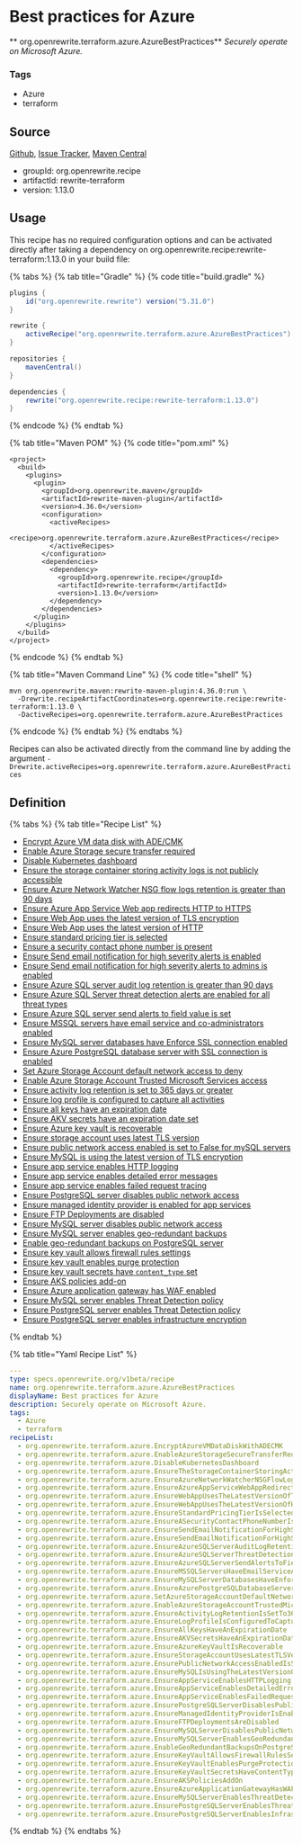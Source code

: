 # Best practices for Azure

** org.openrewrite.terraform.azure.AzureBestPractices**
_Securely operate on Microsoft Azure._

### Tags

* Azure
* terraform

## Source

[Github](https://github.com/openrewrite/rewrite-terraform), [Issue Tracker](https://github.com/openrewrite/rewrite-terraform/issues), [Maven Central](https://search.maven.org/artifact/org.openrewrite.recipe/rewrite-terraform/1.13.0/jar)

* groupId: org.openrewrite.recipe
* artifactId: rewrite-terraform
* version: 1.13.0


## Usage

This recipe has no required configuration options and can be activated directly after taking a dependency on org.openrewrite.recipe:rewrite-terraform:1.13.0 in your build file:

{% tabs %}
{% tab title="Gradle" %}
{% code title="build.gradle" %}
```groovy
plugins {
    id("org.openrewrite.rewrite") version("5.31.0")
}

rewrite {
    activeRecipe("org.openrewrite.terraform.azure.AzureBestPractices")
}

repositories {
    mavenCentral()
}

dependencies {
    rewrite("org.openrewrite.recipe:rewrite-terraform:1.13.0")
}
```
{% endcode %}
{% endtab %}

{% tab title="Maven POM" %}
{% code title="pom.xml" %}
```markup
<project>
  <build>
    <plugins>
      <plugin>
        <groupId>org.openrewrite.maven</groupId>
        <artifactId>rewrite-maven-plugin</artifactId>
        <version>4.36.0</version>
        <configuration>
          <activeRecipes>
            <recipe>org.openrewrite.terraform.azure.AzureBestPractices</recipe>
          </activeRecipes>
        </configuration>
        <dependencies>
          <dependency>
            <groupId>org.openrewrite.recipe</groupId>
            <artifactId>rewrite-terraform</artifactId>
            <version>1.13.0</version>
          </dependency>
        </dependencies>
      </plugin>
    </plugins>
  </build>
</project>
```
{% endcode %}
{% endtab %}

{% tab title="Maven Command Line" %}
{% code title="shell" %}
```shell
mvn org.openrewrite.maven:rewrite-maven-plugin:4.36.0:run \
  -Drewrite.recipeArtifactCoordinates=org.openrewrite.recipe:rewrite-terraform:1.13.0 \
  -DactiveRecipes=org.openrewrite.terraform.azure.AzureBestPractices
```
{% endcode %}
{% endtab %}
{% endtabs %}

Recipes can also be activated directly from the command line by adding the argument `-Drewrite.activeRecipes=org.openrewrite.terraform.azure.AzureBestPractices`

## Definition

{% tabs %}
{% tab title="Recipe List" %}
* [Encrypt Azure VM data disk with ADE/CMK](../../terraform/azure/encryptazurevmdatadiskwithadecmk.md)
* [Enable Azure Storage secure transfer required](../../terraform/azure/enableazurestoragesecuretransferrequired.md)
* [Disable Kubernetes dashboard](../../terraform/azure/disablekubernetesdashboard.md)
* [Ensure the storage container storing activity logs is not publicly accessible](../../terraform/azure/ensurethestoragecontainerstoringactivitylogsisnotpubliclyaccessible.md)
* [Ensure Azure Network Watcher NSG flow logs retention is greater than 90 days](../../terraform/azure/ensureazurenetworkwatchernsgflowlogsretentionisgreaterthan90days.md)
* [Ensure Azure App Service Web app redirects HTTP to HTTPS](../../terraform/azure/ensureazureappservicewebappredirectshttptohttps.md)
* [Ensure Web App uses the latest version of TLS encryption](../../terraform/azure/ensurewebappusesthelatestversionoftlsencryption.md)
* [Ensure Web App uses the latest version of HTTP](../../terraform/azure/ensurewebappusesthelatestversionofhttp.md)
* [Ensure standard pricing tier is selected](../../terraform/azure/ensurestandardpricingtierisselected.md)
* [Ensure a security contact phone number is present](../../terraform/azure/ensureasecuritycontactphonenumberispresent.md)
* [Ensure Send email notification for high severity alerts is enabled](../../terraform/azure/ensuresendemailnotificationforhighseverityalertsisenabled.md)
* [Ensure Send email notification for high severity alerts to admins is enabled](../../terraform/azure/ensuresendemailnotificationforhighseverityalertstoadminsisenabled.md)
* [Ensure Azure SQL server audit log retention is greater than 90 days](../../terraform/azure/ensureazuresqlserverauditlogretentionisgreaterthan90days.md)
* [Ensure Azure SQL Server threat detection alerts are enabled for all threat types](../../terraform/azure/ensureazuresqlserverthreatdetectionalertsareenabledforallthreattypes.md)
* [Ensure Azure SQL server send alerts to field value is set](../../terraform/azure/ensureazuresqlserversendalertstofieldvalueisset.md)
* [Ensure MSSQL servers have email service and co-administrators enabled](../../terraform/azure/ensuremssqlservershaveemailserviceandcoadministratorsenabled.md)
* [Ensure MySQL server databases have Enforce SSL connection enabled](../../terraform/azure/ensuremysqlserverdatabaseshaveenforcesslconnectionenabled.md)
* [Ensure Azure PostgreSQL database server with SSL connection is enabled](../../terraform/azure/ensureazurepostgresqldatabaseserverwithsslconnectionisenabled.md)
* [Set Azure Storage Account default network access to deny](../../terraform/azure/setazurestorageaccountdefaultnetworkaccesstodeny.md)
* [Enable Azure Storage Account Trusted Microsoft Services access](../../terraform/azure/enableazurestorageaccounttrustedmicrosoftservicesaccess.md)
* [Ensure activity log retention is set to 365 days or greater](../../terraform/azure/ensureactivitylogretentionissetto365daysorgreater.md)
* [Ensure log profile is configured to capture all activities](../../terraform/azure/ensurelogprofileisconfiguredtocaptureallactivities.md)
* [Ensure all keys have an expiration date](../../terraform/azure/ensureallkeyshaveanexpirationdate.md)
* [Ensure AKV secrets have an expiration date set](../../terraform/azure/ensureakvsecretshaveanexpirationdateset.md)
* [Ensure Azure key vault is recoverable](../../terraform/azure/ensureazurekeyvaultisrecoverable.md)
* [Ensure storage account uses latest TLS version](../../terraform/azure/ensurestorageaccountuseslatesttlsversion.md)
* [Ensure public network access enabled is set to False for mySQL servers](../../terraform/azure/ensurepublicnetworkaccessenabledissettofalseformysqlservers.md)
* [Ensure MySQL is using the latest version of TLS encryption](../../terraform/azure/ensuremysqlisusingthelatestversionoftlsencryption.md)
* [Ensure app service enables HTTP logging](../../terraform/azure/ensureappserviceenableshttplogging.md)
* [Ensure app service enables detailed error messages](../../terraform/azure/ensureappserviceenablesdetailederrormessages.md)
* [Ensure app service enables failed request tracing](../../terraform/azure/ensureappserviceenablesfailedrequesttracing.md)
* [Ensure PostgreSQL server disables public network access](../../terraform/azure/ensurepostgresqlserverdisablespublicnetworkaccess.md)
* [Ensure managed identity provider is enabled for app services](../../terraform/azure/ensuremanagedidentityproviderisenabledforappservices.md)
* [Ensure FTP Deployments are disabled](../../terraform/azure/ensureftpdeploymentsaredisabled.md)
* [Ensure MySQL server disables public network access](../../terraform/azure/ensuremysqlserverdisablespublicnetworkaccess.md)
* [Ensure MySQL server enables geo-redundant backups](../../terraform/azure/ensuremysqlserverenablesgeoredundantbackups.md)
* [Enable geo-redundant backups on PostgreSQL server](../../terraform/azure/enablegeoredundantbackupsonpostgresqlserver.md)
* [Ensure key vault allows firewall rules settings](../../terraform/azure/ensurekeyvaultallowsfirewallrulessettings.md)
* [Ensure key vault enables purge protection](../../terraform/azure/ensurekeyvaultenablespurgeprotection.md)
* [Ensure key vault secrets have `content_type` set](../../terraform/azure/ensurekeyvaultsecretshavecontenttypeset.md)
* [Ensure AKS policies add-on](../../terraform/azure/ensureakspoliciesaddon.md)
* [Ensure Azure application gateway has WAF enabled](../../terraform/azure/ensureazureapplicationgatewayhaswafenabled.md)
* [Ensure MySQL server enables Threat Detection policy](../../terraform/azure/ensuremysqlserverenablesthreatdetectionpolicy.md)
* [Ensure PostgreSQL server enables Threat Detection policy](../../terraform/azure/ensurepostgresqlserverenablesthreatdetectionpolicy.md)
* [Ensure PostgreSQL server enables infrastructure encryption](../../terraform/azure/ensurepostgresqlserverenablesinfrastructureencryption.md)

{% endtab %}

{% tab title="Yaml Recipe List" %}
```yaml
---
type: specs.openrewrite.org/v1beta/recipe
name: org.openrewrite.terraform.azure.AzureBestPractices
displayName: Best practices for Azure
description: Securely operate on Microsoft Azure.
tags:
  - Azure
  - terraform
recipeList:
  - org.openrewrite.terraform.azure.EncryptAzureVMDataDiskWithADECMK
  - org.openrewrite.terraform.azure.EnableAzureStorageSecureTransferRequired
  - org.openrewrite.terraform.azure.DisableKubernetesDashboard
  - org.openrewrite.terraform.azure.EnsureTheStorageContainerStoringActivityLogsIsNotPubliclyAccessible
  - org.openrewrite.terraform.azure.EnsureAzureNetworkWatcherNSGFlowLogsRetentionIsGreaterThan90Days
  - org.openrewrite.terraform.azure.EnsureAzureAppServiceWebAppRedirectsHTTPToHTTPS
  - org.openrewrite.terraform.azure.EnsureWebAppUsesTheLatestVersionOfTLSEncryption
  - org.openrewrite.terraform.azure.EnsureWebAppUsesTheLatestVersionOfHTTP
  - org.openrewrite.terraform.azure.EnsureStandardPricingTierIsSelected
  - org.openrewrite.terraform.azure.EnsureASecurityContactPhoneNumberIsPresent
  - org.openrewrite.terraform.azure.EnsureSendEmailNotificationForHighSeverityAlertsIsEnabled
  - org.openrewrite.terraform.azure.EnsureSendEmailNotificationForHighSeverityAlertsToAdminsIsEnabled
  - org.openrewrite.terraform.azure.EnsureAzureSQLServerAuditLogRetentionIsGreaterThan90Days
  - org.openrewrite.terraform.azure.EnsureAzureSQLServerThreatDetectionAlertsAreEnabledForAllThreatTypes
  - org.openrewrite.terraform.azure.EnsureAzureSQLServerSendAlertsToFieldValueIsSet
  - org.openrewrite.terraform.azure.EnsureMSSQLServersHaveEmailServiceAndCoAdministratorsEnabled
  - org.openrewrite.terraform.azure.EnsureMySQLServerDatabasesHaveEnforceSSLConnectionEnabled
  - org.openrewrite.terraform.azure.EnsureAzurePostgreSQLDatabaseServerWithSSLConnectionIsEnabled
  - org.openrewrite.terraform.azure.SetAzureStorageAccountDefaultNetworkAccessToDeny
  - org.openrewrite.terraform.azure.EnableAzureStorageAccountTrustedMicrosoftServicesAccess
  - org.openrewrite.terraform.azure.EnsureActivityLogRetentionIsSetTo365DaysOrGreater
  - org.openrewrite.terraform.azure.EnsureLogProfileIsConfiguredToCaptureAllActivities
  - org.openrewrite.terraform.azure.EnsureAllKeysHaveAnExpirationDate
  - org.openrewrite.terraform.azure.EnsureAKVSecretsHaveAnExpirationDateSet
  - org.openrewrite.terraform.azure.EnsureAzureKeyVaultIsRecoverable
  - org.openrewrite.terraform.azure.EnsureStorageAccountUsesLatestTLSVersion
  - org.openrewrite.terraform.azure.EnsurePublicNetworkAccessEnabledIsSetToFalseForMySQLServers
  - org.openrewrite.terraform.azure.EnsureMySQLIsUsingTheLatestVersionOfTLSEncryption
  - org.openrewrite.terraform.azure.EnsureAppServiceEnablesHTTPLogging
  - org.openrewrite.terraform.azure.EnsureAppServiceEnablesDetailedErrorMessages
  - org.openrewrite.terraform.azure.EnsureAppServiceEnablesFailedRequestTracing
  - org.openrewrite.terraform.azure.EnsurePostgreSQLServerDisablesPublicNetworkAccess
  - org.openrewrite.terraform.azure.EnsureManagedIdentityProviderIsEnabledForAppServices
  - org.openrewrite.terraform.azure.EnsureFTPDeploymentsAreDisabled
  - org.openrewrite.terraform.azure.EnsureMySQLServerDisablesPublicNetworkAccess
  - org.openrewrite.terraform.azure.EnsureMySQLServerEnablesGeoRedundantBackups
  - org.openrewrite.terraform.azure.EnableGeoRedundantBackupsOnPostgreSQLServer
  - org.openrewrite.terraform.azure.EnsureKeyVaultAllowsFirewallRulesSettings
  - org.openrewrite.terraform.azure.EnsureKeyVaultEnablesPurgeProtection
  - org.openrewrite.terraform.azure.EnsureKeyVaultSecretsHaveContentTypeSet
  - org.openrewrite.terraform.azure.EnsureAKSPoliciesAddOn
  - org.openrewrite.terraform.azure.EnsureAzureApplicationGatewayHasWAFEnabled
  - org.openrewrite.terraform.azure.EnsureMySQLServerEnablesThreatDetectionPolicy
  - org.openrewrite.terraform.azure.EnsurePostgreSQLServerEnablesThreatDetectionPolicy
  - org.openrewrite.terraform.azure.EnsurePostgreSQLServerEnablesInfrastructureEncryption

```
{% endtab %}
{% endtabs %}
